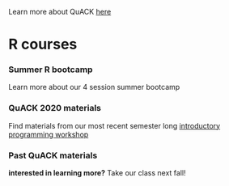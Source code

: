 



Learn more about QuACK [here](https://wvoorhies.github.io/sample_webpage/about/about)

# R courses

### Summer R bootcamp
Learn more about our 4 session summer bootcamp
### QuACK 2020 materials
Find materials from our most recent semester long [introductory programming workshop](https://wvoorhies.github.io/sample_webpage/QuACK2020/QuACK_2020)

### Past QuACK materials

**interested in learning more?** Take our class next fall!
